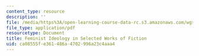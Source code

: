 ```yaml
---
content_type: resource
description: ''
file: /media/https%3A/open-learning-course-data-rc.s3.amazonaws.com/wgs-s10-special-topics-in-women-gender-studies-seminar-latina-womens-voices-spring-2010/ca08555fe361486a4702996a23c4aaa4_MITWGS_S10S10_femnst.pdf
file_type: application/pdf
resourcetype: Document
title: Feminist Ideology in Selected Works of Fiction
uid: ca08555f-e361-486a-4702-996a23c4aaa4
---
```

